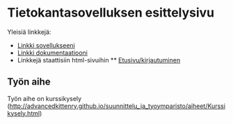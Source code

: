 # Tietokantasovelluksen esittelysivu

Yleisiä linkkejä:

* [Linkki sovellukseeni](http://mkjarvi.users.cs.helsinki.fi/kurssikysely_tsoha)
* [Linkki dokumentaatiooni](https://github.com/osla/Tsoha-Bootstrap/blob/master/doc/dokumentaatio.pdf)
* Linkkejä staattisiin html-sivuihin
** [Etusivu/kirjautuminen](http://mkjarvi.users.cs.helsinki.fi/kurssikysely_tsoha/login)

## Työn aihe

Työn aihe on kurssikysely (http://advancedkittenry.github.io/suunnittelu_ja_tyoymparisto/aiheet/Kurssikysely.html)

